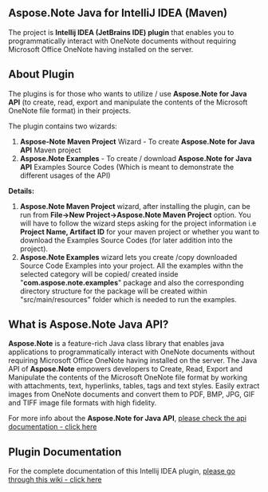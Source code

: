 ﻿## **Aspose.Note Java for IntelliJ IDEA (Maven)**

The project is **Intellij IDEA (JetBrains IDE) plugin** that enables you to programmatically interact with OneNote documents without requiring Microsoft Office OneNote having installed on the server.

## **About** **Plugin**

The plugins is for those who wants to utilize / use **Aspose.Note for Java API** (to create, read, export and manipulate the contents of the Microsoft OneNote file format) in their projects.  

The plugin contains two wizards:

1.  **Aspose-Note Maven Project** Wizard - To create **Aspose.Note for Java API** Maven project
2.  **Aspose.Note Examples** - To create / download **Aspose.Note for Java API** Examples Source Codes (Which is meant to demonstrate the different usages of the API)

**Details:**

1.  **Aspose.Note Maven Project** wizard, after installing the plugin, can be run from **File->New Project->Aspose.Note Maven Project** option. You will have to follow the wizard steps asking for the project information i.e **Project Name, Artifact ID** for your maven project or whether you want to download the Examples Source Codes (for later addition into the project).
2.  **Aspose.Note Examples** wizard lets you create /copy downloaded Source Code Examples into your project. All the examples withn the selected category will be copied/ created inside "**com.aspose.note.examples**" package and also the corresponding directory structure for the package will be created within "src/main/resources" folder which is needed to run the examples.

## What is Aspose.Note Java API?

**Aspose.Note** is a feature-rich Java class library that enables java applications to programmatically interact with OneNote documents without requiring Microsoft Office OneNote having installed on the server. The Java API of **Aspose.Note** empowers developers to Create, Read, Export and Manipulate the contents of the Microsoft OneNote file format by working with attachments, text, hyperlinks, tables, tags and text styles. Easily extract images from OneNote documents and convert them to PDF, BMP, JPG, GIF and TIFF image file formats with high fidelity.

For more info about the **Aspose.Note for Java API**, [please check the api documentation - click here](http://www.aspose.com/java/onenote-component.aspx)

## Plugin Documentation

For the complete documentation of this Intellij IDEA plugin, [please go through this wiki - click here]()
